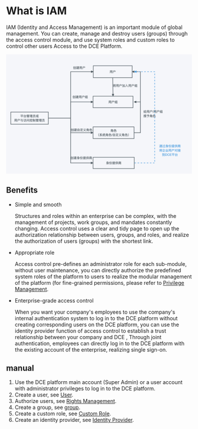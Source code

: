 # What is IAM

IAM (Identity and Access Management) is an important module of global management. You can create, manage and destroy users (groups) through the access control module, and use system roles and custom roles to control other users Access to the DCE Platform.

![IAM definition](../../images/iam.png)

## Benefits

- Simple and smooth

    Structures and roles within an enterprise can be complex, with the management of projects, work groups, and mandates constantly changing. Access control uses a clear and tidy page to open up the authorization relationship between users, groups, and roles, and realize the authorization of users (groups) with the shortest link.

- Appropriate role

    Access control pre-defines an administrator role for each sub-module, without user maintenance, you can directly authorize the predefined system roles of the platform to users to realize the modular management of the platform (for fine-grained permissions, please refer to [Privilege Management](../01UserandAccess/Role.md).

- Enterprise-grade access control

    When you want your company's employees to use the company's internal authentication system to log in to the DCE platform without creating corresponding users on the DCE platform, you can use the identity provider function of access control to establish a trust relationship between your company and DCE , Through joint authentication, employees can directly log in to the DCE platform with the existing account of the enterprise, realizing single sign-on.

## manual

1. Use the DCE platform main account (Super Admin) or a user account with administrator privileges to log in to the DCE platform.
2. Create a user, see [User](User.md).
3. Authorize users, see [Rights Management](Role.md).
4. Create a group, see [group](Group.md).
5. Create a custom role, see [Custom Role](Role.md).
6. Create an identity provider, see [Identity Provider](idprovider.md).